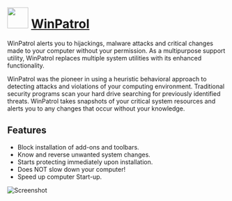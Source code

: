 # <img src="https://cdn.rawgit.com/JourneyOver/chocolatey-packages/259e160c7aab687bf1353571456c1b1d0b7c8e0e/icons/winpatrol.png" width="48" height="48"/> [WinPatrol](https://chocolatey.org/packages/winpatrol)

WinPatrol alerts you to hijackings, malware attacks and critical changes made to your computer without your permission. As a multipurpose support utility, WinPatrol replaces multiple system utilities with its enhanced functionality.

WinPatrol was the pioneer in using a heuristic behavioral approach to detecting attacks and violations of your computing environment. Traditional security programs scan your hard drive searching for previously identified threats. WinPatrol takes snapshots of your critical system resources and alerts you to any changes that occur without your knowledge.

## Features

- Block installation of add-ons and toolbars.
- Know and reverse unwanted system changes.
- Starts protecting immediately upon installation.
- Does NOT slow down your computer!
- Speed up computer Start-up.

![Screenshot](https://raw.githubusercontent.com/JourneyOver/chocolatey-packages/master/readme_imgs/winpatrol.png)
